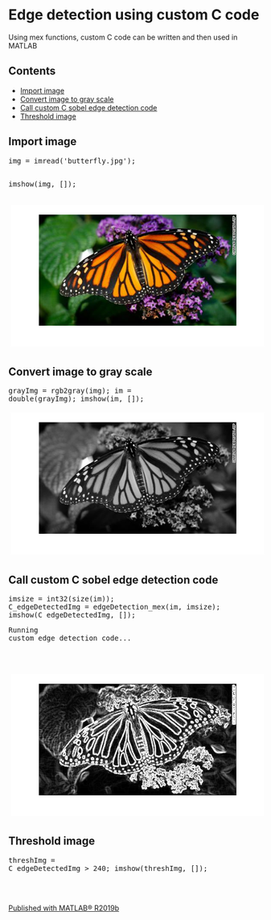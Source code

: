 <!DOCTYPE html
<body><div class="content"><h1>Edge detection using custom C code</h1><!--introduction--><p>Using mex functions, custom C code can be written and then used in MATLAB</p><!--/introduction--><h2>Contents</h2><div><ul><li><a href="#1">Import image</a></li><li><a href="#2">Convert image to gray scale</a></li><li><a href="#3">Call custom C sobel edge detection code</a></li><li><a href="#4">Threshold image</a></li></ul></div><h2 id="1">Import image</h2><pre class="codeinput">img = imread(<span class="string">'butterfly.jpg'</span>);
imshow(img, []);
</pre><img vspace="5" hspace="5" src="html/test_01.png" alt=""> <h2 id="2">Convert image to gray scale</h2><pre class="codeinput">grayImg = rgb2gray(img);
im = double(grayImg);
imshow(im, []);
</pre><img vspace="5" hspace="5" src="html/test_02.png" alt=""> <h2 id="3">Call custom C sobel edge detection code</h2><pre class="codeinput">imsize = int32(size(im));
C_edgeDetectedImg = edgeDetection_mex(im, imsize);
imshow(C_edgeDetectedImg, []);
</pre><pre class="codeoutput">Running custom edge detection code...

</pre><img vspace="5" hspace="5" src="html/test_03.png" alt=""> <h2 id="4">Threshold image</h2><pre class="codeinput">threshImg = C_edgeDetectedImg &gt; 240;
imshow(threshImg, []);
</pre><img vspace="5" hspace="5" src="/htmltest_04.png" alt=""> <p class="footer"><br><a href="https://www.mathworks.com/products/matlab/">Published with MATLAB&reg; R2019b</a><br></p></div>
</body></html>

